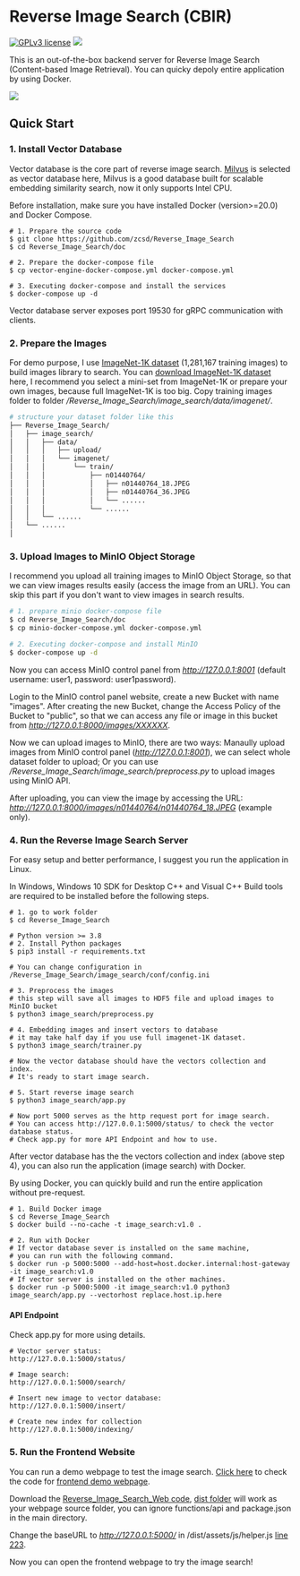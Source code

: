 # Reverse Image Search (CBIR)

[![GPLv3 license](https://img.shields.io/badge/License-GPLv3-blue.svg)](http://perso.crans.org/besson/LICENSE.html)
[![](https://img.shields.io/badge/python-3.9%2B-green.svg)]()

This is an out-of-the-box backend server for Reverse Image Search (Content-based Image Retrieval). You can quicky depoly entire application by using Docker.

![](https://github.com/zcsd/Reverse_Image_Search/tree/master/doc/demo.gif)

## Quick Start

### 1. Install Vector Database

Vector database is the core part of reverse image search. [Milvus](https://milvus.io/) is selected as vector database here, Milvus is a good database built for scalable embedding similarity search, now it only supports Intel CPU.

Before installation, make sure you have installed Docker (version>=20.0) and Docker Compose.

```shell
# 1. Prepare the source code
$ git clone https://github.com/zcsd/Reverse_Image_Search
$ cd Reverse_Image_Search/doc

# 2. Prepare the docker-compose file
$ cp vector-engine-docker-compose.yml docker-compose.yml

# 3. Executing docker-compose and install the services
$ docker-compose up -d
```

Vector database server exposes port 19530 for gRPC communication with clients.

### 2. Prepare the Images

For demo purpose, I use [ImageNet-1K dataset](https://www.image-net.org/download.php) (1,281,167 training images) to build images library to search. You can [download ImageNet-1K dataset](https://www.kaggle.com/competitions/imagenet-object-localization-challenge/data) here, I recommend you select a mini-set from ImageNet-1K or prepare your own images, because full ImageNet-1K is too big. Copy training images folder to folder */Reverse_Image_Search/image_search/data/imagenet/*.

```sh
# structure your dataset folder like this
├── Reverse_Image_Search/
│   ├── image_search/
│   │   ├── data/
│   │   │   ├── upload/
│   │   │   └── imagenet/
│   │   │       └── train/
│   │   │           ├── n01440764/
│   │   │           │   ├── n01440764_18.JPEG
│   │   │           │   ├── n01440764_36.JPEG
│   │   │           │   └── ......
│   │   │           └── ......
│   │   └── ......
│   └── ......
│      
```

### 3. Upload Images to MinIO Object Storage

I recommend you upload all training images to MinIO Object Storage, so that we can view images results easily (access the image from an URL). You can skip this part if you don't want to view images in search results.

```sh
# 1. prepare minio docker-compose file
$ cd Reverse_Image_Search/doc
$ cp minio-docker-compose.yml docker-compose.yml

# 2. Executing docker-compose and install MinIO
$ docker-compose up -d
```

Now you can access MinIO control panel from *http://127.0.0.1:8001* (default username: user1, password: user1password).

Login to the MinIO control panel website, create a new Bucket with name "images". After creating the new Bucket, change the Access Policy of the Bucket to "public", so that we can access any file or image in this bucket from *http://127.0.0.1:8000/images/XXXXXX*.

Now we can upload images to MinIO, there are two ways: Manaully upload images from MinIO control panel (*http://127.0.0.1:8001*), we can select whole dataset folder to upload; Or you can use */Reverse_Image_Search/image_search/preprocess.py* to upload images using MinIO API.

After uploading, you can view the image by accessing the URL: *http://127.0.0.1:8000/images/n01440764/n01440764_18.JPEG* (example only).

### 4. Run the Reverse Image Search Server

For easy setup and better performance, I suggest you run the application in Linux.

In Windows, Windows 10 SDK for Desktop C++ and Visual C++ Build tools are required to be installed before the following steps.

```shell
# 1. go to work folder
$ cd Reverse_Image_Search

# Python version >= 3.8
# 2. Install Python packages
$ pip3 install -r requirements.txt

# You can change configuration in /Reverse_Image_Search/image_search/conf/config.ini

# 3. Preprocess the images
# this step will save all images to HDF5 file and upload images to MinIO bucket
$ python3 image_search/preprocess.py

# 4. Embedding images and insert vectors to database
# it may take half day if you use full imagenet-1K dataset.
$ python3 image_search/trainer.py

# Now the vector database should have the vectors collection and index.
# It's ready to start image search.

# 5. Start reverse image search
$ python3 image_search/app.py

# Now port 5000 serves as the http request port for image search.
# You can access http://127.0.0.1:5000/status/ to check the vector database status.
# Check app.py for more API Endpoint and how to use.
```

After vector database has the the vectors collection and index (above step 4), you can also run the application (image search) with Docker.

By using Docker, you can quickly build and run the entire application without pre-request.

```shell
# 1. Build Docker image
$ cd Reverse_Image_Search
$ docker build --no-cache -t image_search:v1.0 .

# 2. Run with Docker
# If vector database sever is installed on the same machine,
# you can run with the following command.
$ docker run -p 5000:5000 --add-host=host.docker.internal:host-gateway -it image_search:v1.0
# If vector server is installed on the other machines.
$ docker run -p 5000:5000 -it image_search:v1.0 python3 image_search/app.py --vectorhost replace.host.ip.here
```

#### API Endpoint

Check app.py for more using details.

```shell
# Vector server status: 
http://127.0.0.1:5000/status/

# Image search: 
http://127.0.0.1:5000/search/

# Insert new image to vector database:
http://127.0.0.1:5000/insert/

# Create new index for collection
http://127.0.0.1:5000/indexing/

```

### 5. Run the Frontend Website

You can run a demo webpage to test the image search. [Click here](https://github.com/zcsd/reverse_image_search_web) to check the code for [frontend demo webpage](https://demo.best360.tech/). 

Download the [Reverse_Image_Search_Web code](https://github.com/zcsd/Reverse_Image_Search_Web), [dist folder](https://github.com/zcsd/Reverse_Image_Search_Web/tree/master/dist) will work as your webpage source folder, you can ignore functions/api and package.json in the main directory.

Change the baseURL to *http://127.0.0.1:5000/* in /dist/assets/js/helper.js [line 223](https://github.com/zcsd/Reverse_Image_Search_Web/blob/master/dist/assets/js/helper.js#L223).

Now you can open the frontend webpage to try the image search!

